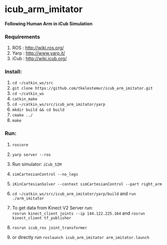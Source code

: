 # icub_arm_imitator

#### Following Human Arm in iCub Simulation

### Requirements

1. ROS : http://wiki.ros.org/
2. Yarp : http://www.yarp.it/
3. iCub : http://wiki.icub.org/


### Install:  
1. `cd ~/catkin_ws/src`   
2. `git clone https://github.com/tkelestemur/icub_arm_imitator.git`   
3. `cd ~/catkin_ws`   
4. `catkin_make`
5. `cd ~/catkin_ws/src/icub_arm_imitator/yarp`
6. `mkdir build && cd build`
7. `cmake ../`
8. `make`

### Run:  
1. `roscore`
2. `yarp server --ros`  
3. Run simulator: `iCub_SIM`  
4. `simCartesianControl --no_legs`   
5. `iKinCartesianSolver --context simCartesianControl --part right_arm`   
5. `cd ~/catkin_ws/src/icub_arm_imitator/yarp/build` and `run ./arm_imitator`

7. To get data from Kinect V2 Server run:   
`rosrun kinect_client joints --ip 144.122.225.164`
and `rosrun kinect_client tf_publisher`
8. `rosrun icub_ros joint_transformer`
9. or directly run `roslaunch icub_arm_imitator arm_imitator.launch`
